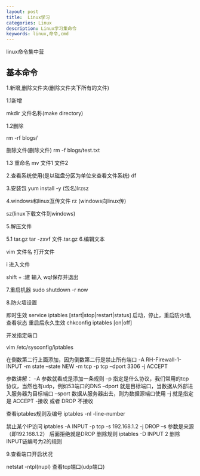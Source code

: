```yaml
---
layout: post
title:  Linux学习
categories: Linux
description: Linux学习集命令
keywords: linux,命令,cmd
---
```


linux命令集中营

##  基本命令

1.新增,删除文件夹(删除文件夹下所有的文件)
  
  1.1新增
   
   mkdir 文件名称(make directory)

  1.2删除

  rm -rf blogs/  
  
  删除文件(删除文件)
  rm -f blogs/test.txt

  1.3 重命名
  mv  文件1 文件2

2.查看系统使用(是以磁盘分区为单位来查看文件系统)
  df

3.安装包
  yum install -y  (包名)lrzsz

4.windows和linux互传文件
  rz (windows向linux传)

  sz(linux下载文件到windows)

5.解压文件

 5.1 tar.gz
  tar -zxvf 文件.tar.gz
6.编辑文本
 
 vim 文件名 打开文件

 i  进入文件

 shift + :建 输入 wq!保存并退出

7.重启机器
 sudo shutdown -r now


8.防火墙设置
 
  即时生效
  service iptables [start|stop|restart|status] 启动，停止，重启防火墙,查看状态
  重启后永久生效
  chkconfig iptables [on|off]

  开发指定端口

  vim /etc/sysconfig/iptables 

  在倒数第二行上面添加，因为倒数第二行是禁止所有端口
  -A RH-Firewall-1-INPUT -m state –state NEW -m tcp -p tcp –dport 3306 -j ACCEPT

  参数讲解：
	–A 参数就看成是添加一条规则
	–p 指定是什么协议，我们常用的tcp 协议，当然也有udp，例如53端口的DNS
	–dport 就是目标端口，当数据从外部进入服务器为目标端口
	–sport 数据从服务器出去，则为数据源端口使用
	–j 就是指定是 ACCEPT -接收 或者 DROP 不接收


  查看iptables规则及编号
  iptables -nl -line-number

  禁止某个IP访问
	iptables -A INPUT -p tcp -s 192.168.1.2 -j DROP
	–s 参数是来源（即192.168.1.2）
	后面拒绝就是DROP
	删除规则
	iptables -D INPUT 2
	删除INPUT链编号为2的规则

9.查看端口开启状况

  netstat -ntpl(nupl) 查看tcp端口(udp端口)
 